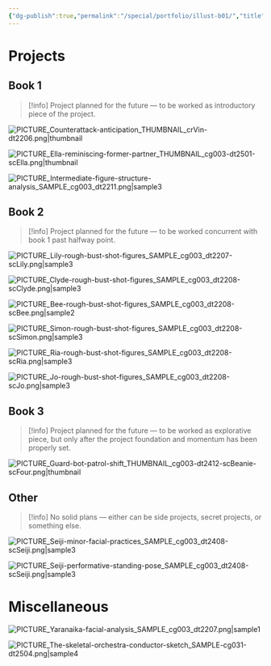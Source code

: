 ```yaml
---
{"dg-publish":true,"permalink":"/special/portfolio/illust-b01/","title":"Illustration: Bonus","tags":["-special","-portfolio","-member/nin827"]}
---
```


# Projects

## Book 1

>[!info]
> Project planned for the future — to be worked as introductory piece of the project.

![PICTURE_Counterattack-anticipation_THUMBNAIL_crVin-dt2206.png|thumbnail](/img/user/RESOURCE/ASSET/ARTWORK/PICTURE_Counterattack-anticipation_THUMBNAIL_crVin-dt2206.png)

![PICTURE_Ella-reminiscing-former-partner_THUMBNAIL_cg003-dt2501-scElla.png|thumbnail](/img/user/RESOURCE/ASSET/ARTWORK/PICTURE_Ella-reminiscing-former-partner_THUMBNAIL_cg003-dt2501-scElla.png)

![PICTURE_Intermediate-figure-structure-analysis_SAMPLE_cg003_dt2211.png|sample3](/img/user/RESOURCE/ASSET/ARTWORK/SAMPLE/PICTURE_Intermediate-figure-structure-analysis_SAMPLE_cg003_dt2211.png)

## Book 2

>[!info]
> Project planned for the future — to be worked concurrent with book 1 past halfway point.

![PICTURE_Lily-rough-bust-shot-figures_SAMPLE_cg003_dt2207-scLily.png|sample3](/img/user/RESOURCE/ASSET/ARTWORK/SAMPLE/PICTURE_Lily-rough-bust-shot-figures_SAMPLE_cg003_dt2207-scLily.png)

![PICTURE_Clyde-rough-bust-shot-figures_SAMPLE_cg003_dt2208-scClyde.png|sample3](/img/user/RESOURCE/ASSET/ARTWORK/SAMPLE/PICTURE_Clyde-rough-bust-shot-figures_SAMPLE_cg003_dt2208-scClyde.png)

![PICTURE_Bee-rough-bust-shot-figures_SAMPLE_cg003_dt2208-scBee.png|sample2](/img/user/RESOURCE/ASSET/ARTWORK/SAMPLE/PICTURE_Bee-rough-bust-shot-figures_SAMPLE_cg003_dt2208-scBee.png)

![PICTURE_Simon-rough-bust-shot-figures_SAMPLE_cg003_dt2208-scSimon.png|sample3](/img/user/RESOURCE/ASSET/ARTWORK/SAMPLE/PICTURE_Simon-rough-bust-shot-figures_SAMPLE_cg003_dt2208-scSimon.png)

![PICTURE_Ria-rough-bust-shot-figures_SAMPLE_cg003_dt2208-scRia.png|sample3](/img/user/RESOURCE/ASSET/ARTWORK/SAMPLE/PICTURE_Ria-rough-bust-shot-figures_SAMPLE_cg003_dt2208-scRia.png)

![PICTURE_Jo-rough-bust-shot-figures_SAMPLE_cg003_dt2208-scJo.png|sample3](/img/user/RESOURCE/ASSET/ARTWORK/SAMPLE/PICTURE_Jo-rough-bust-shot-figures_SAMPLE_cg003_dt2208-scJo.png)

## Book 3

>[!info]
> Project planned for the future — to be worked as explorative piece, but only after the project foundation and momentum has been properly set.

![PICTURE_Guard-bot-patrol-shift_THUMBNAIL_cg003-dt2412-scBeanie-scFour.png|thumbnail](/img/user/RESOURCE/ASSET/ARTWORK/PICTURE_Guard-bot-patrol-shift_THUMBNAIL_cg003-dt2412-scBeanie-scFour.png)

## Other

>[!info]
> No solid plans — either can be side projects, secret projects, or something else.

![PICTURE_Seiji-minor-facial-practices_SAMPLE_cg003_dt2408-scSeiji.png|sample3](/img/user/RESOURCE/ASSET/ARTWORK/SAMPLE/PICTURE_Seiji-minor-facial-practices_SAMPLE_cg003_dt2408-scSeiji.png)

![PICTURE_Seiji-performative-standing-pose_SAMPLE_cg003_dt2408-scSeiji.png|sample3](/img/user/RESOURCE/ASSET/ARTWORK/SAMPLE/PICTURE_Seiji-performative-standing-pose_SAMPLE_cg003_dt2408-scSeiji.png)

# Miscellaneous

![PICTURE_Yaranaika-facial-analysis_SAMPLE_cg003_dt2207.png|sample1](/img/user/RESOURCE/ASSET/ARTWORK/SAMPLE/PICTURE_Yaranaika-facial-analysis_SAMPLE_cg003_dt2207.png)

![PICTURE_The-skeletal-orchestra-conductor-sketch_SAMPLE-cg031-dt2504.png|sample4](/img/user/RESOURCE/ASSET/ARTWORK/SAMPLE/PICTURE_The-skeletal-orchestra-conductor-sketch_SAMPLE-cg031-dt2504.png)

